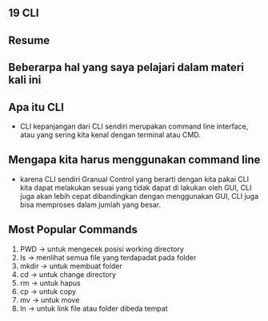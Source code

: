 ## 19 CLI
## Resume
## Beberarpa hal yang saya pelajari dalam materi kali ini
## Apa itu CLI 
- CLI kepanjangan dari CLI sendiri merupakan command line interface, atau yang sering kita kenal dengan terminal atau CMD.
## Mengapa kita harus menggunakan command line
- karena CLI sendiri Granual Control yang berarti dengan kita pakai CLI kita dapat melakukan sesuai yang tidak dapat di lakukan oleh GUI, CLI juga akan lebih cepat dibandingkan dengan menggunakan GUI, CLI juga bisa memproses dalam jumlah yang besar.
## Most Popular Commands
1. PWD -> untuk mengecek posisi working directory
2. ls -> menlihat semua file yang terdapadat pada folder
3. mkdir -> untuk membuat folder 
4. cd -> untuk change directory
5. rm -> untuk hapus
6. cp -> untuk copy
7. mv -> untuk move
8. ln -> untuk link file atau folder dibeda tempat